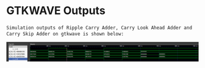 # GTKWAVE Outputs

	Simulation outputs of Ripple Carry Adder, Carry Look Ahead Adder and Carry Skip Adder on gtkwave is shown below:
	
![Simulation Output](/Adders/img/gtkwave_outputs.png)
